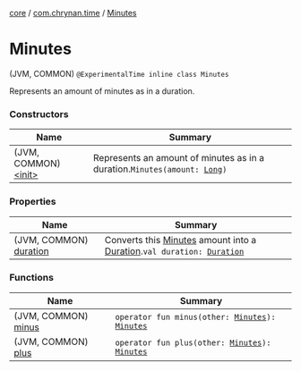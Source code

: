 [core](../../index.md) / [com.chrynan.time](../index.md) / [Minutes](./index.md)

# Minutes

(JVM, COMMON) `@ExperimentalTime inline class Minutes`

Represents an amount of minutes as in a duration.

### Constructors

| Name | Summary |
|---|---|
| (JVM, COMMON) [&lt;init&gt;](-init-.md) | Represents an amount of minutes as in a duration.`Minutes(amount: `[`Long`](https://kotlinlang.org/api/latest/jvm/stdlib/kotlin/-long/index.html)`)` |

### Properties

| Name | Summary |
|---|---|
| (JVM, COMMON) [duration](duration.md) | Converts this [Minutes](./index.md) amount into a [Duration](https://kotlinlang.org/api/latest/jvm/stdlib/kotlin.time/-duration/index.html).`val duration: `[`Duration`](https://kotlinlang.org/api/latest/jvm/stdlib/kotlin.time/-duration/index.html) |

### Functions

| Name | Summary |
|---|---|
| (JVM, COMMON) [minus](minus.md) | `operator fun minus(other: `[`Minutes`](./index.md)`): `[`Minutes`](./index.md) |
| (JVM, COMMON) [plus](plus.md) | `operator fun plus(other: `[`Minutes`](./index.md)`): `[`Minutes`](./index.md) |
